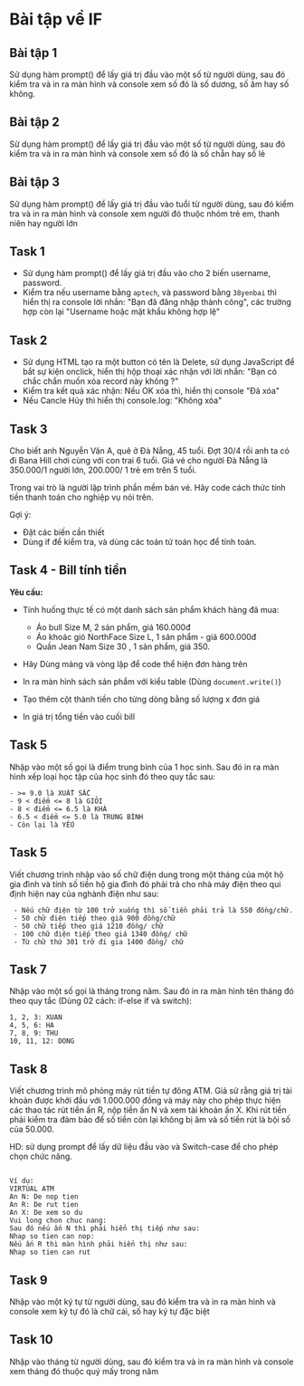 # Bài tập về IF

## Bài tập 1


Sử dụng hàm prompt() để lấy giá trị đầu vào một số từ người dùng, sau đó kiểm tra và in ra màn hình và console xem số đó là số dương, số âm hay số không.


## Bài tập 2

Sử dụng hàm prompt() để lấy giá trị đầu vào một số từ người dùng, sau đó kiểm tra và in ra màn hình và console xem số đó là số chẵn hay số lẻ

## Bài tập 3

Sử dụng hàm prompt() để lấy giá trị đầu vào tuổi từ người dùng, sau đó kiểm tra và in ra màn hình và console xem người đó thuộc nhóm trẻ em, thanh niên hay người lớn

## Task 1

* Sử dụng hàm prompt() để lấy giá trị đầu vào cho 2 biến username, password.
* Kiểm tra nếu username bằng `aptech`, và password bằng `38yenbai` thì hiển thị ra console lời nhắn: "Bạn đã đăng nhập thành công", các trường hợp còn lại "Username hoặc mật khẩu không hợp lệ"



## Task 2

- Sử dụng HTML tạo ra một button có tên là Delete, sử dụng JavaScript để bắt sự kiện onclick, hiển thị hộp thoại xác nhận với lời nhắn: "Bạn có chắc chắn muốn xóa record này không ?"
- Kiểm tra kết quả xác nhận: Nếu OK xóa thì, hiển thị console "Đã xóa"
- Nếu Cancle Hủy thì hiển thị console.log: "Không xóa"


## Task 3

Cho biết anh Nguyễn Văn A, quê ở Đà Nẵng, 45 tuổi. Đợt 30/4 rồi anh ta có đi Bana Hill chơi cùng với con trai 6 tuổi. Giá vé cho người Đà Nẵng là 350.000/1 người lớn, 200.000/ 1 trẻ em trên 5 tuổi.

Trong vai trò là người lập trình phần mềm bán vé. Hãy code cách thức tính tiền thanh toán cho nghiệp vụ nói trên.

Gợi ý:

- Đặt các biến cần thiết
- Dùng if để kiểm tra, và dùng các toán tử toán học để tính toán.


## Task 4 - Bill tính tiền

**Yêu cầu:**

- Tính huống thực tế có một danh sách sản phẩm khách hàng đã mua: 

    + Áo bull Size M, 2 sản phẩm, giá 160.000đ
    + Áo khoác gió NorthFace Size L, 1 sản phẩm - giá 
    600.000đ
    + Quần Jean Nam Size 30 , 1 sản phẩm, giá 350.
    
- Hãy Dùng mảng và vòng lặp để code thể hiện đơn hàng trên
- In ra màn hình sách sản phẩm với kiểu table (Dùng `document.write()`)
- Tạo thêm cột thành tiền cho từng dòng bằng số lượng x đơn  giá
- In giá trị tổng tiền vào cuối bill




## Task 5

 Nhập vào một số gọi là điểm trung bình của 1 học sinh. Sau đó in ra màn hình xếp loại học tập của học sinh đó theo quy tắc sau:

   ```
   - >= 9.0 là XUẤT SẮC
   - 9 < điểm <= 8 là GIỎI
   - 8 < điểm <= 6.5 là KHÁ
   - 6.5 < điểm <= 5.0 là TRUNG BÌNH
   - Còn lại là YẾU
 
   ```

## Task 5

Viết chương trình nhập vào số chữ điện dung trong một tháng của một hộ gia đình và tính số tiền hộ gia đình đó phải trả cho nhà máy điện theo qui định hiện nay của nghành điện như sau:

   ```
	- Nếu chữ điện từ 100 trở xuống thì số tiền phải trả là 550 đồng/chữ.
	- 50 chữ điện tiếp theo giá 900 đồng/chữ
	- 50 chữ tiếp theo giá 1210 đồng/ chữ
	- 100 chữ điện tiếp theo giá 1340 đồng/ chữ
	- Từ chữ thứ 301 trở đi gia 1400 đồng/ chữ
   ```

## Task 7

Nhập vào một số gọi là tháng trong năm. Sau đó in ra màn hình tên tháng đó theo quy tắc (Dùng 02 cách: if-else if và switch):

   ```
   1, 2, 3: XUAN
   4, 5, 6: HA
   7, 8, 9: THU
   10, 11, 12: DONG
   ```

## Task 8 

Viết chương trình mô phỏng máy rút tiền tự đông ATM. Giả sử rằng giá trị tài khoản được khởi đầu với 1.000.000 đồng và máy này cho phép thực hiện các thao tác rút tiền ấn R, nộp tiền ấn N và xem tài khoản ấn X. Khi rút tiền phải kiểm tra đảm bảo để số tiền còn lại không bị âm và số tiền rút là bội số của 50.000.

HD: sử dụng prompt để lấy dữ liệu đầu vào và Switch-case để cho phép chọn chức năng.

```

Ví dụ:
VIRTUAL ATM
An N: De nop tien
An R: De rut tien
An X: De xem so du
Vui long chon chuc nang:
Sau đó nếu ấn N thì phải hiển thị tiếp như sau:
Nhap so tien can nop:
Nếu ấn R thì màn hình phải hiển thị như sau:
Nhap so tien can rut
```

## Task 9

Nhập vào một ký tự từ người dùng, sau đó kiểm tra và in ra màn hình và console xem ký tự đó là chữ cái, số hay ký tự đặc biệt

## Task 10

Nhập vào tháng từ người dùng, sau đó kiểm tra và in ra màn hình và console xem tháng đó thuộc quý mấy trong năm